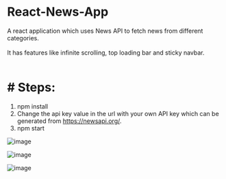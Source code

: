 # React-News-App

A react application which uses News API to fetch news from different categories.<br /><br/>
It has features like infinite scrolling, top loading bar and sticky navbar. 
<br /><br/>

# # Steps:
1) npm install
2) Change the api key value in the url with your own API key which can be generated from https://newsapi.org/.
3) npm start

![image](https://user-images.githubusercontent.com/44190927/157169463-996bdb8d-6466-4ce2-bf46-ac646e97e399.png)

![image](https://user-images.githubusercontent.com/44190927/157169589-ffb78a4a-57fe-4526-979e-5b53974fe60f.png)

![image](https://user-images.githubusercontent.com/44190927/157169631-3db8ef3c-adb7-45cb-83b7-eee29d9b7932.png)

